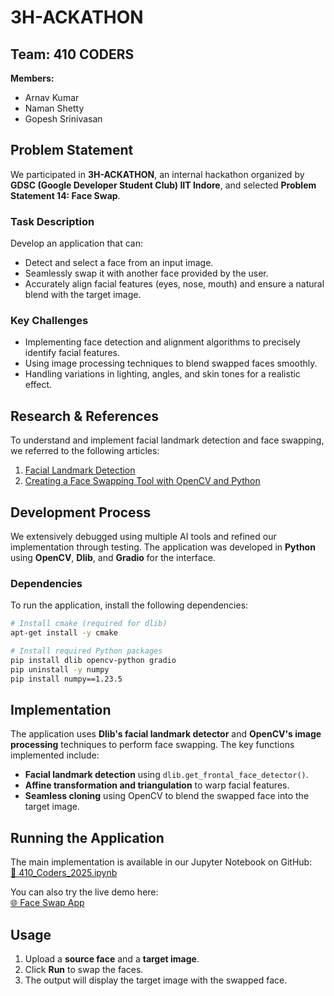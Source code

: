 # 3H-ACKATHON

## Team: 410 CODERS  
**Members:**  
- Arnav Kumar  
- Naman Shetty  
- Gopesh Srinivasan  

## Problem Statement  

We participated in **3H-ACKATHON**, an internal hackathon organized by **GDSC (Google Developer Student Club) IIT Indore**, and selected **Problem Statement 14: Face Swap**.  

### Task Description  
Develop an application that can:  
- Detect and select a face from an input image.  
- Seamlessly swap it with another face provided by the user.  
- Accurately align facial features (eyes, nose, mouth) and ensure a natural blend with the target image.  

### Key Challenges  
- Implementing face detection and alignment algorithms to precisely identify facial features.  
- Using image processing techniques to blend swapped faces smoothly.  
- Handling variations in lighting, angles, and skin tones for a realistic effect.  

## Research & References  
To understand and implement facial landmark detection and face swapping, we referred to the following articles:  
1. [Facial Landmark Detection](https://medium.com/@RiwajNeupane/facial-landmark-detection-a6b3e29eac5b)  
2. [Creating a Face Swapping Tool with OpenCV and Python](https://medium.com/@ccpvyn/creating-a-face-swapping-tool-with-opencv-and-python-4d64fc332de3)  

## Development Process  
We extensively debugged using multiple AI tools and refined our implementation through testing. The application was developed in **Python** using **OpenCV**, **Dlib**, and **Gradio** for the interface.  

### Dependencies  
To run the application, install the following dependencies:  
```bash
# Install cmake (required for dlib)
apt-get install -y cmake

# Install required Python packages
pip install dlib opencv-python gradio
pip uninstall -y numpy
pip install numpy==1.23.5
```

## Implementation  
The application uses **Dlib's facial landmark detector** and **OpenCV's image processing** techniques to perform face swapping. The key functions implemented include:  
- **Facial landmark detection** using `dlib.get_frontal_face_detector()`.  
- **Affine transformation and triangulation** to warp facial features.  
- **Seamless cloning** using OpenCV to blend the swapped face into the target image.  

## Running the Application  
The main implementation is available in our Jupyter Notebook on GitHub:  
[🔗 410_Coders_2025.ipynb](https://github.com/Stonky-Boi/GDSC_Hackathon_410CODERS/blob/main/410_Coders_2025.ipynb)  

You can also try the live demo here:  
[🌐 Face Swap App](https://d4bcc4aadcb4ae815d.gradio.live/)  

## Usage  
1. Upload a **source face** and a **target image**.  
2. Click **Run** to swap the faces.  
3. The output will display the target image with the swapped face.
